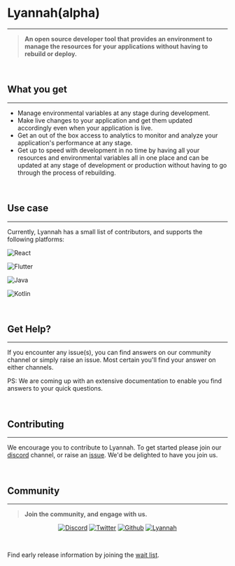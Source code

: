# Lyannah(alpha)
<hr/>

>**An open source developer tool that provides an environment to manage the resources for your applications without having to rebuild or deploy.**


<br>

## What you get
<hr/>

- Manage environmental variables at any stage during development.
- Make live changes to your application and get them updated accordingly even when your application is live.
- Get an out of the box access to analytics to monitor and analyze your application's performance at any stage.
- Get up to speed with development in no time by having all your resources and environmental variables all in one place and can be updated at any stage of development or production without having to go through the process of rebuilding.


<br>

## Use case
<hr/>

Currently, Lyannah has a small list of contributors, and supports the following platforms:

![React](https://img.shields.io/badge/React-20232A?style=for-the-badge&logo=react&logoColor=61DAFB)

![Flutter](https://img.shields.io/badge/Flutter-02569B?style=for-the-badge&logo=flutter&logoColor=white)


![Java](https://img.shields.io/badge/Java-ED8B00?style=for-the-badge&logo=java&logoColor=white)

![Kotlin](https://img.shields.io/badge/Kotlin-0095D5?&style=for-the-badge&logo=kotlin&logoColor=white)


<br>


## Get Help?
<hr/>

If you encounter any issue(s), you can find answers on our community channel or simply raise an issue. Most certain you'll find your answer on either channels.

PS: We are coming up with an extensive documentation to enable you find answers to your quick questions.

<br>

## Contributing
<hr/>

We encourage you to contribute to Lyannah. To get started please join our [discord](https://discord.gg/heDtHPP6Xu) channel, or raise an [issue](https://github.com/Lyannah-LLC/Lyannah/issues). We'd be delighted to have you join us.

<br>


## Community
<hr>

>**Join the community, and engage with us.**

<div align='center'>

[![Discord](https://img.shields.io/badge/Discord-7289DA?style=for-the-badge&logo=discord&logoColor=white)](https://discord.gg/heDtHPP6Xu)
[![Twitter](https://img.shields.io/badge/Twitter-1DA1F2?style=for-the-badge&logo=twitter&logoColor=white)](https://twitter.com/lyannah_app/)
[![Github](https://img.shields.io/badge/GitHub-100000?style=for-the-badge&logo=github&logoColor=white)](https://github.com/Lyannah-LLC/Lyannah/issues)
[![Lyannah](https://img.shields.io/badge/Lyannah-000000?style=for-the-badge&logo=About.me&logoColor=white)](https://www.lyannah.com/)
</div>

<br>

Find early release information by joining the [wait list](https://www.lyannah.com/).
